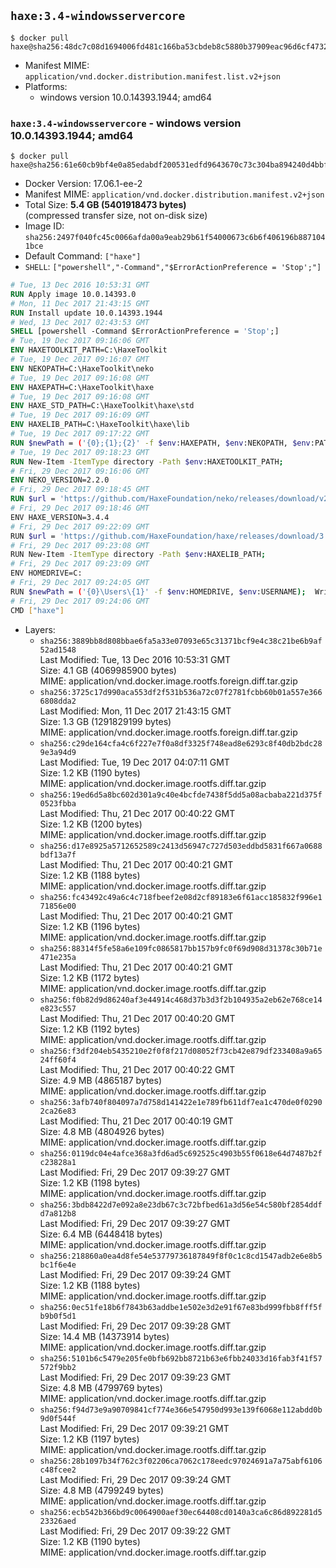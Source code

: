 ## `haxe:3.4-windowsservercore`

```console
$ docker pull haxe@sha256:48dc7c08d1694006fd481c166ba53cbdeb8c5880b37909eac96d6cf47327666f
```

-	Manifest MIME: `application/vnd.docker.distribution.manifest.list.v2+json`
-	Platforms:
	-	windows version 10.0.14393.1944; amd64

### `haxe:3.4-windowsservercore` - windows version 10.0.14393.1944; amd64

```console
$ docker pull haxe@sha256:61e60cb9bf4e0a85edabdf200531edfd9643670c73c304ba894240d4bbfd8057
```

-	Docker Version: 17.06.1-ee-2
-	Manifest MIME: `application/vnd.docker.distribution.manifest.v2+json`
-	Total Size: **5.4 GB (5401918473 bytes)**  
	(compressed transfer size, not on-disk size)
-	Image ID: `sha256:2497f040fc45c0066afda00a9eab29b61f54000673c6b6f406196b8871041bce`
-	Default Command: `["haxe"]`
-	`SHELL`: `["powershell","-Command","$ErrorActionPreference = 'Stop';"]`

```dockerfile
# Tue, 13 Dec 2016 10:53:31 GMT
RUN Apply image 10.0.14393.0
# Mon, 11 Dec 2017 21:43:15 GMT
RUN Install update 10.0.14393.1944
# Wed, 13 Dec 2017 02:43:53 GMT
SHELL [powershell -Command $ErrorActionPreference = 'Stop';]
# Tue, 19 Dec 2017 09:16:06 GMT
ENV HAXETOOLKIT_PATH=C:\HaxeToolkit
# Tue, 19 Dec 2017 09:16:07 GMT
ENV NEKOPATH=C:\HaxeToolkit\neko
# Tue, 19 Dec 2017 09:16:08 GMT
ENV HAXEPATH=C:\HaxeToolkit\haxe
# Tue, 19 Dec 2017 09:16:08 GMT
ENV HAXE_STD_PATH=C:\HaxeToolkit\haxe\std
# Tue, 19 Dec 2017 09:16:09 GMT
ENV HAXELIB_PATH=C:\HaxeToolkit\haxe\lib
# Tue, 19 Dec 2017 09:17:22 GMT
RUN $newPath = ('{0};{1};{2}' -f $env:HAXEPATH, $env:NEKOPATH, $env:PATH); 	Write-Host ('Updating PATH: {0}' -f $newPath); 	[Environment]::SetEnvironmentVariable('PATH', $newPath, [EnvironmentVariableTarget]::Machine);
# Tue, 19 Dec 2017 09:18:23 GMT
RUN New-Item -ItemType directory -Path $env:HAXETOOLKIT_PATH;
# Fri, 29 Dec 2017 09:16:06 GMT
ENV NEKO_VERSION=2.2.0
# Fri, 29 Dec 2017 09:18:45 GMT
RUN $url = 'https://github.com/HaxeFoundation/neko/releases/download/v2-2-0/neko-2.2.0-win.zip'; 	Write-Host ('Downloading {0} ...' -f $url); 	Invoke-WebRequest -Uri $url -OutFile 'neko.zip'; 		Write-Host 'Verifying sha256 (93d7ca96698a6825f38ca8eea49e2e6b691c0849270174f6c1bd531290db8d69) ...'; 	if ((Get-FileHash neko.zip -Algorithm sha256).Hash -ne '93d7ca96698a6825f38ca8eea49e2e6b691c0849270174f6c1bd531290db8d69') { 		Write-Host 'FAILED!'; 		exit 1; 	}; 		Write-Host 'Expanding ...'; 	New-Item -ItemType directory -Path tmp; 	Expand-Archive -Path neko.zip -DestinationPath tmp; 	if (Test-Path tmp\neko.exe) { Move-Item tmp $env:NEKOPATH } 	else { Move-Item (Resolve-Path tmp\neko* | Select -ExpandProperty Path) $env:NEKOPATH }; 		Write-Host 'Removing ...'; 	Remove-Item -Path neko.zip, tmp -Force -Recurse -ErrorAction Ignore; 		Write-Host 'Verifying install ...'; 	Write-Host '  neko -version'; neko -version; 		Write-Host 'Complete.';
# Fri, 29 Dec 2017 09:18:46 GMT
ENV HAXE_VERSION=3.4.4
# Fri, 29 Dec 2017 09:22:09 GMT
RUN $url = 'https://github.com/HaxeFoundation/haxe/releases/download/3.4.4/haxe-3.4.4-win64.zip'; 	Write-Host ('Downloading {0} ...' -f $url); 	Invoke-WebRequest -Uri $url -OutFile haxe.zip; 		Write-Host 'Verifying sha256 (fac48d13f50f625709a88226b9f946b3fb8e2f673de856eecd98331aa1830a02) ...'; 	if ((Get-FileHash haxe.zip -Algorithm sha256).Hash -ne 'fac48d13f50f625709a88226b9f946b3fb8e2f673de856eecd98331aa1830a02') { 		Write-Host 'FAILED!'; 		exit 1; 	}; 		Write-Host 'Expanding ...'; 	New-Item -ItemType directory -Path tmp; 	Expand-Archive -Path haxe.zip -DestinationPath tmp; 	if (Test-Path tmp\haxe.exe) { Move-Item tmp $env:HAXEPATH } 	else { Move-Item (Resolve-Path tmp\haxe* | Select -ExpandProperty Path) $env:HAXEPATH }; 		Write-Host 'Removing ...'; 	Remove-Item -Path haxe.zip, tmp -Force -Recurse -ErrorAction Ignore; 		Write-Host 'Verifying install ...'; 	Write-Host '  haxe -version'; haxe -version; 		Write-Host 'Complete.';
# Fri, 29 Dec 2017 09:23:08 GMT
RUN New-Item -ItemType directory -Path $env:HAXELIB_PATH;
# Fri, 29 Dec 2017 09:23:09 GMT
ENV HOMEDRIVE=C:
# Fri, 29 Dec 2017 09:24:05 GMT
RUN $newPath = ('{0}\Users\{1}' -f $env:HOMEDRIVE, $env:USERNAME); 	Write-Host ('Updating HOMEPATH: {0}' -f $newPath); 	[Environment]::SetEnvironmentVariable('HOMEPATH', $newPath, [EnvironmentVariableTarget]::Machine);
# Fri, 29 Dec 2017 09:24:06 GMT
CMD ["haxe"]
```

-	Layers:
	-	`sha256:3889bb8d808bbae6fa5a33e07093e65c31371bcf9e4c38c21be6b9af52ad1548`  
		Last Modified: Tue, 13 Dec 2016 10:53:31 GMT  
		Size: 4.1 GB (4069985900 bytes)  
		MIME: application/vnd.docker.image.rootfs.foreign.diff.tar.gzip
	-	`sha256:3725c17d990aca553df2f531b536a72c07f2781fcbb60b01a557e3666808dda2`  
		Last Modified: Mon, 11 Dec 2017 21:43:15 GMT  
		Size: 1.3 GB (1291829199 bytes)  
		MIME: application/vnd.docker.image.rootfs.foreign.diff.tar.gzip
	-	`sha256:c29de164cfa4c6f227e7f0a8df3325f748ead8e6293c8f40db2bdc289e3a94d9`  
		Last Modified: Tue, 19 Dec 2017 04:07:11 GMT  
		Size: 1.2 KB (1190 bytes)  
		MIME: application/vnd.docker.image.rootfs.diff.tar.gzip
	-	`sha256:19ed6d5a8bc602d301a9c40e4bcfde7438f5dd5a08acbaba221d375f0523fbba`  
		Last Modified: Thu, 21 Dec 2017 00:40:22 GMT  
		Size: 1.2 KB (1200 bytes)  
		MIME: application/vnd.docker.image.rootfs.diff.tar.gzip
	-	`sha256:d17e8925a5712652589c2413d56947c727d503eddbd5831f667a0688bdf13a7f`  
		Last Modified: Thu, 21 Dec 2017 00:40:21 GMT  
		Size: 1.2 KB (1188 bytes)  
		MIME: application/vnd.docker.image.rootfs.diff.tar.gzip
	-	`sha256:fc43492c49a6c4c718fbeef2e08d2cf89183e6f61acc185832f996e171856e00`  
		Last Modified: Thu, 21 Dec 2017 00:40:21 GMT  
		Size: 1.2 KB (1196 bytes)  
		MIME: application/vnd.docker.image.rootfs.diff.tar.gzip
	-	`sha256:88314f5fe58a6e109fc0865817bb157b9fc0f69d908d31378c30b71e471e235a`  
		Last Modified: Thu, 21 Dec 2017 00:40:21 GMT  
		Size: 1.2 KB (1172 bytes)  
		MIME: application/vnd.docker.image.rootfs.diff.tar.gzip
	-	`sha256:f0b82d9d86240af3e44914c468d37b3d3f2b104935a2eb62e768ce14e823c557`  
		Last Modified: Thu, 21 Dec 2017 00:40:20 GMT  
		Size: 1.2 KB (1192 bytes)  
		MIME: application/vnd.docker.image.rootfs.diff.tar.gzip
	-	`sha256:f3df204eb5435210e2f0f8f217d08052f73cb42e879df233408a9a6524ff60f4`  
		Last Modified: Thu, 21 Dec 2017 00:40:22 GMT  
		Size: 4.9 MB (4865187 bytes)  
		MIME: application/vnd.docker.image.rootfs.diff.tar.gzip
	-	`sha256:3afb740f804097a7d758d141422e1e789fb611df7ea1c470de0f02902ca26e83`  
		Last Modified: Thu, 21 Dec 2017 00:40:19 GMT  
		Size: 4.8 MB (4804926 bytes)  
		MIME: application/vnd.docker.image.rootfs.diff.tar.gzip
	-	`sha256:0119dc04e4afce368a3fd6ad5c692525c4903b55f0618e64d7487b2fc23828a1`  
		Last Modified: Fri, 29 Dec 2017 09:39:27 GMT  
		Size: 1.2 KB (1198 bytes)  
		MIME: application/vnd.docker.image.rootfs.diff.tar.gzip
	-	`sha256:3bdb8422d7e092a8e23db67c3c72bfbed61a3d56e54c580bf2854ddfd7a812b8`  
		Last Modified: Fri, 29 Dec 2017 09:39:27 GMT  
		Size: 6.4 MB (6448418 bytes)  
		MIME: application/vnd.docker.image.rootfs.diff.tar.gzip
	-	`sha256:218860a0ea4d8fe54e53779736187849f8f0c1c8cd1547adb2e6e8b5bc1f6e4e`  
		Last Modified: Fri, 29 Dec 2017 09:39:24 GMT  
		Size: 1.2 KB (1188 bytes)  
		MIME: application/vnd.docker.image.rootfs.diff.tar.gzip
	-	`sha256:0ec51fe18b6f7843b63addbe1e502e3d2e91f67e83bd999fbb8fff5fb9b0f5d1`  
		Last Modified: Fri, 29 Dec 2017 09:39:28 GMT  
		Size: 14.4 MB (14373914 bytes)  
		MIME: application/vnd.docker.image.rootfs.diff.tar.gzip
	-	`sha256:5101b6c5479e205fe0bfb692bb8721b63e6fbb24033d16fab3f41f57572f9bb2`  
		Last Modified: Fri, 29 Dec 2017 09:39:23 GMT  
		Size: 4.8 MB (4799769 bytes)  
		MIME: application/vnd.docker.image.rootfs.diff.tar.gzip
	-	`sha256:f94d73e9a90709841cf774e366e547950d993e139f6068e112abdd0b9d0f544f`  
		Last Modified: Fri, 29 Dec 2017 09:39:21 GMT  
		Size: 1.2 KB (1197 bytes)  
		MIME: application/vnd.docker.image.rootfs.diff.tar.gzip
	-	`sha256:28b1097b34f762c3f02206ca7062c178eedc97024691a7a75abf6106c48fcee2`  
		Last Modified: Fri, 29 Dec 2017 09:39:24 GMT  
		Size: 4.8 MB (4799249 bytes)  
		MIME: application/vnd.docker.image.rootfs.diff.tar.gzip
	-	`sha256:ecb542b366bd9c0064900aef30ec64408cd0140a3ca6c86d892281d523326aed`  
		Last Modified: Fri, 29 Dec 2017 09:39:22 GMT  
		Size: 1.2 KB (1190 bytes)  
		MIME: application/vnd.docker.image.rootfs.diff.tar.gzip
